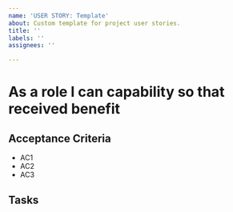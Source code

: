 ```yaml
---
name: 'USER STORY: Template'
about: Custom template for project user stories.
title: ''
labels: ''
assignees: ''

---
```


# As a **role** I can **capability** so that **received benefit**

## Acceptance Criteria

- AC1
- AC2
- AC3

## Tasks
